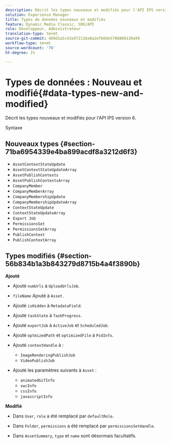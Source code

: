 ```yaml
---
description: Décrit les types nouveaux et modifiés pour l'API IPS version 6.
solution: Experience Manager
title: Types de données nouveaux et modifiés
feature: Dynamic Media Classic, SDK/API
role: Développeur, Administrateur
translation-type: tm+mt
source-git-commit: 469d1a5c43a972116a8a2efb0de5708800130a99
workflow-type: tm+mt
source-wordcount: '76'
ht-degree: 1%

---
```



# Types de données : Nouveau et modifié{#data-types-new-and-modified}

Décrit les types nouveaux et modifiés pour l&#39;API IPS version 6.

Syntaxe

## Nouveaux types {#section-71ba6954339e4ba899acdf8a3212d6f3}

* `AssetContextStateUpdate`
* `AssetContextStateUpdateArray`
* `AssetPublishContexts`
* `AssetPublishContextsArray`
* `CompanyMember`
* `CompanyMemberArray`
* `CompanyMembershipUpdate`
* `CompanyMembershipUpdateArray`
* `ContextStateUpdate`
* `ContextStateUpdateArray`
* `Export Job`
* `PermissionsSet`
* `PermissionsSetArray`
* `PublishContext`
* `PublishContextArray`

## Types modifiés {#section-56b834b1a3b843279d8715b4a4f3890b}

**Ajouté**

* Ajouté `numUrls` à `UploadUrlsJob`.

* `fileName` Ajouté à `Asset.`

* Ajouté `isHidden` à `MetadataField`.

* Ajouté `taskState` à `TaskProgress`.

* Ajouté `exportJob` à `ActiveJob` et `ScheduledJob`.

* Ajouté `optmizedPath` et `optimizedFile` à `PsdInfo`.

* Ajouté `contextHandle` à :

   * `ImageRenderingPublishJob`
   * `VideoPublishJob`

* Ajouté les paramètres suivants à `Asset` :

   * `animatedGifInfo`
   * `swcInfo`
   * `cssInfo`
   * `javascriptInfo`

**Modifié**

* Dans `User`, `role` a été remplacé par `defaultRole`.

* Dans `Folder`, `permissions` a été remplacé par `permissionsSetHandle`.

* Dans `AssetSummary`, `type` et `name` sont désormais facultatifs.

